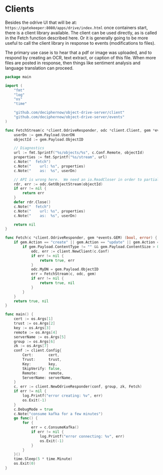 
# Clients

Besides the odrive UI that will be at:  `https://gatekeeper:8080/apps/drive/index.html` once containers start, there is a client library available.  The client can be used directly, as is called in the 
Fetch function described here.  Or it is generally going to be more useful to call the client
library in response to events (modifications to files).  

The primary use case is to hear that a pdf or image was uploaded, and to respond by creating an OCR, text extract, or caption of this file.
When more files are posted in response, then things like sentiment analysis and language translation
can proceed.

```go
package main

import (
	"fmt"
	"log"
	"os"
	"time"

	"github.com/deciphernow/object-drive-server/client"
	"github.com/deciphernow/object-drive-server/events"
)

func FetchStream(c *client.OdriveResponder, odc *client.Client, gem *events.GEM) error {
	userDn := gem.Payload.UserDN
	objectId := gem.Payload.ObjectID

	// Diagnostics
	url := fmt.Sprintf("%s/objects/%s", c.Conf.Remote, objectId)
	properties := fmt.Sprintf("%s/stream", url)
	c.Note("  fetch")
	c.Note("    url: %s", properties)
	c.Note("    as:  %s", userDn)

	// API is wrong here.  We need an io.ReadCloser in order to partially consume streams
	rdr, err := odc.GetObjectStream(objectId)
	if err != nil {
		return err
	}
	defer rdr.Close()
	c.Note("  fetch")
	c.Note("    url: %s", properties)
	c.Note("    as:  %s", userDn)

	return nil
}

func Fetch(c *client.OdriveResponder, gem *events.GEM) (bool, error) {
	if gem.Action == "create" || gem.Action == "update" || gem.Action == "move" {
		if gem.Payload.ContentType != "" && gem.Payload.ContentSize > 0 {
			odc, err := client.NewClient(c.Conf)
			if err != nil {
				return true, err
			}
			odc.MyDN = gem.Payload.ObjectID
			err = FetchStream(c, odc, gem)
			if err != nil {
				return true, nil
			}
		}
	}
	return true, nil
}

func main() {
	cert := os.Args[1]
	trust := os.Args[2]
	key := os.Args[3]
	remote := os.Args[4]
	serverName := os.Args[5]
	group := os.Args[6]
	zk := os.Args[7]
	conf := client.Config{
		Cert:       cert,
		Trust:      trust,
		Key:        key,
		SkipVerify: false,
		Remote:     remote,
		ServerName: serverName,
	}
	c, err := client.NewOdriveResponder(conf, group, zk, Fetch)
	if err != nil {
		log.Printf("error creating: %v", err)
		os.Exit(-1)
	}
	c.DebugMode = true
	c.Note("consume kafka for a few minutes")
	go func() {
		for {
			err = c.ConsumeKafka()
			if err != nil {
				log.Printf("error connecting: %v", err)
				os.Exit(-1)
			}
		}
	}()
	time.Sleep(5 * time.Minute)
	os.Exit(0)
}
```
